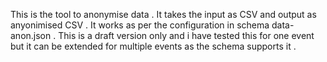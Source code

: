 This is the tool to anonymise data . It takes the input as CSV and  output as anyonimised CSV . It works as per the configuration in schema data-anon.json . 
This is a draft version only and i have tested this for one event but it can be extended for multiple events as the schema supports it . 
